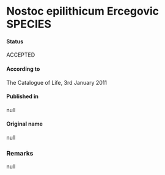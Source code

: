 # Nostoc epilithicum Ercegovic SPECIES

#### Status
ACCEPTED

#### According to
The Catalogue of Life, 3rd January 2011

#### Published in
null

#### Original name
null

### Remarks
null
